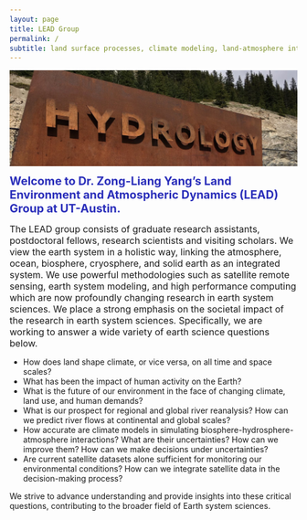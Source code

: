 ```yaml
---
layout: page
title: LEAD Group
permalink: /
subtitle: land surface processes, climate modeling, land-atmosphere interaction, hydroclimatology, hydrometeorology
---
```


<img src="img/LEAD.jpg" width="820" align="center"/>

<b><span style="font-size: 20px !important; color: #2a2eba;">Welcome to Dr. Zong-Liang Yang’s Land Environment and Atmospheric Dynamics (LEAD) Group at UT-Austin.</span></b>

<span style="font-size: 16px !important;">The LEAD group consists of graduate research assistants, postdoctoral fellows, research scientists and visiting scholars. We view the earth system in a holistic way, linking the atmosphere, ocean, biosphere, cryosphere, and solid earth as an integrated system. We use powerful methodologies such as satellite remote sensing, earth system modeling, and high performance computing which are now profoundly changing research in earth system sciences. We place a strong emphasis on the societal impact of the research in earth system sciences. Specifically, we are working to answer a wide variety of earth science questions below.</span>

- How does land shape climate, or vice versa, on all time and space scales?
- What has been the impact of human activity on the Earth?
- What is the future of our environment in the face of changing climate, land use, and human demands?
- What is our prospect for regional and global river reanalysis? How can we predict river flows at continental and global scales?
- How accurate are climate models in simulating biosphere-hydrosphere-atmosphere interactions? What are their uncertainties? How can we improve them? How can we make decisions under uncertainties?
- Are current satellite datasets alone sufficient for monitoring our environmental conditions? How can we integrate satellite data in the decision-making process?

We strive to advance understanding and provide insights into these critical questions, contributing to the broader field of Earth system sciences.
